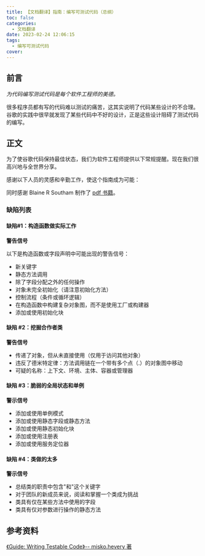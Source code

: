 ```yaml
---
title: 【文档翻译】指南：编写可测试代码（总纲）
toc: false
categories:
  - 文档翻译
date: 2023-02-24 12:06:15
tags:
  - 编写可测试代码
cover:
---
```


## 前言

_为代码编写测试代码是每个软件工程师的美德。_

很多程序员都有写的代码难以测试的痛苦，这其实说明了代码某些设计的不合理。谷歌的实践中很早就发现了某些代码中不好的设计，正是这些设计阻碍了测试代码的编写。

## 正文

为了使谷歌代码保持最佳状态，我们为软件工程师提供以下常规提醒。现在我们很高兴地与全世界分享。

感谢以下人员的灵感和辛勤工作，使这个指南成为可能：

同时感谢 Blaine R Southam 制作了 [pdf 书籍](http://misko.hevery.com/attachments/Guide-Writing%20Testable%20Code.pdf)。

### 缺陷列表

#### 缺陷#1：构造函数做实际工作

**警告信号**

以下是构造函数或字段声明中可能出现的警告信号：

- 新关键字
- 静态方法调用
- 除了字段分配之外的任何操作
- 对象未完全初始化（请注意初始化方法）
- 控制流程（条件或循环逻辑）
- 在构造函数中构建复杂对象图，而不是使用工厂或构建器
- 添加或使用初始化块

#### 缺陷 #2：挖掘合作者类

**警告信号**

- 传递了对象，但从未直接使用（仅用于访问其他对象）
- 违反了德米特定律：方法调用链在一个带有多个点（.）的对象图中移动
- 可疑的名称：上下文、环境、主体、容器或管理器

#### 缺陷 #3：脆弱的全局状态和单例

**警示信号**

- 添加或使用单例模式
- 添加或使用静态字段或静态方法
- 添加或使用静态初始化块
- 添加或使用注册表
- 添加或使用服务定位器

#### 缺陷 #4：类做的太多

**警示信号**

- 总结类的职责中包含"和"这个关键字
- 对于团队的新成员来说，阅读和掌握一个类成为挑战
- 类具有仅在某些方法中使用的字段
- 类具有仅对参数进行操作的静态方法

## 参考资料

[《Guide: Writing Testable Code》-- misko.hevery 著](http://misko.hevery.com/code-reviewers-guide)
